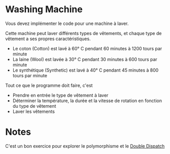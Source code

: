 # Washing Machine

Vous devez implémenter le code pour une machine à laver. 

Cette machine peut laver différents types de vêtements, et chaque type de vêtement a ses propres caractéristiques.

- Le coton (Cotton) est lavé à 60° C pendant 60 minutes à 1200 tours par minute
- La laine (Wool) est lavée à 30° C pendant 30 minutes à 600 tours par minute
- Le synthétique (Synthetic) est lavé à 40° C pendant 45 minutes à 800 tours par minute

Tout ce que le programme doit faire, c'est
- Prendre en entrée le type de vêtement à laver
- Déterminer la température, la durée et la vitesse de rotation en fonction du type de vêtement
- Laver les vêtements

# Notes

C'est un bon exercice pour explorer le polymorphisme et le [Double Dispatch](https://en.wikipedia.org/wiki/Double_dispatch)